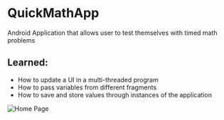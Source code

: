 # QuickMathApp
Android Application that allows user to test themselves with timed math problems
## Learned:
  - How to update a UI in a multi-threaded program
  - How to pass variables from different fragments
  - How to save and store values through instances of the application

![Home Page](C:\Users\Jacob\Desktop\School)
